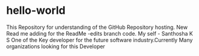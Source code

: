 # hello-world
This Repository for understanding of the GitHub Repository hosting.
New Read me adding for the ReadMe -edits branch code.
My self - Santhosha K S
One of the Key developer for the future software industry.Currently Many organizations looking for this Developer
